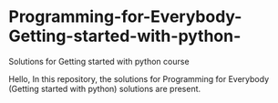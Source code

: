 # Programming-for-Everybody-Getting-started-with-python-
Solutions for Getting started with python course

Hello, In this repository, the solutions for Programming for Everybody (Getting started with python) solutions are present.
